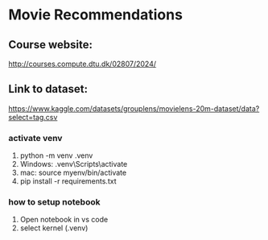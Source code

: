 # Movie Recommendations

## Course website: 
http://courses.compute.dtu.dk/02807/2024/

## Link to dataset: 
https://www.kaggle.com/datasets/grouplens/movielens-20m-dataset/data?select=tag.csv 


### activate venv
1. python -m venv .venv
2. Windows: .venv\Scripts\activate
3. mac: source myenv/bin/activate
4. pip install -r requirements.txt


### how to setup notebook
1. Open notebook in vs code 
2. select kernel (.venv)